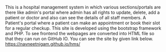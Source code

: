 This is a hospital management system in which various sections/portals are there like admin's portal where admin has all rights to update, delete, add a patient or doctor and also can see the details of all staff members. A Patient's portal where a patient can make an appointment or book their slot for a regular checkup.
This site is developed using the bootstrap framework and PHP.
To see frontend the webpages are converted into HTML file so that they can run on GitHub IO. You can see the site by given link below. 
https://navneetnigam.github.io/hms/
